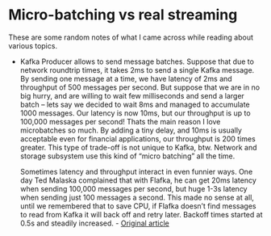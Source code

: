 # Micro-batching vs real streaming

These are some random notes of what I came across while reading about various topics.

* Kafka Producer allows to send message batches. Suppose that due to network roundtrip times, it takes 2ms to send a single Kafka message. By sending one message at a time, we have latency of 2ms and throughput of 500 messages per second. But suppose that we are in no big hurry, and are willing to wait few milliseconds and send a larger batch – lets say we decided to wait 8ms and managed to accumulate 1000 messages. Our latency is now 10ms, but our throughput is up to 100,000 messages per second! Thats the main reason I love microbatches so much. By adding a tiny delay, and 10ms is usually acceptable even for financial applications, our throughput is 200 times greater. This type of trade-off is not unique to Kafka, btw. Network and storage subsystem use this kind of “micro batching”  all the time. 

    Sometimes latency and throughput interact in even funnier ways. One day Ted Malaska complained that with Flafka, he can get 20ms latency when sending 100,000 messages per second, but huge 1-3s latency when sending just 100 messages a second. This made no sense at all, until we remembered that to save CPU, if Flafka doesn’t find messages to read from Kafka it will back off and retry later. Backoff times started at 0.5s and steadily increased. - [Original article](http://ingest.tips/2015/07/19/tips-for-improving-performance-of-kafka-producer/)